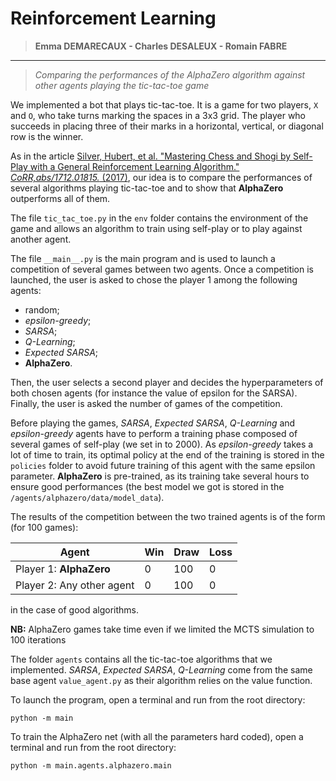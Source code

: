 # Reinforcement Learning

>**Emma DEMARECAUX - Charles DESALEUX - Romain FABRE**
************************
>*Comparing the performances of the _AlphaZero_ algorithm against other agents playing the tic-tac-toe game*

We implemented a bot that plays tic-tac-toe. It is a game for two players, `X` and `O`, who take turns marking the spaces in a 3x3 grid. 
The player who succeeds in placing three of their marks in a horizontal, vertical, or diagonal row is the winner.

As in the article [Silver, Hubert, et al. "Mastering Chess and Shogi by Self-Play with a General Reinforcement Learning Algorithm." 
*CoRR,abs/1712.01815.* (2017)](http://arxiv.org/abs/1712.01815), our idea is to compare the performances of several algorithms playing tic-tac-toe and to show that **AlphaZero** outperforms all of them.


The file `tic_tac_toe.py` in the `env` folder contains the environment of the game and allows an algorithm to train using self-play or to play against another agent.

The file `__main__.py` is the main program and is used to launch a competition of several games between two agents. Once a competition is launched, the user is asked to chose the player 1 among the following agents:

- random;
- _epsilon-greedy_;
- _SARSA_;
- _Q-Learning_;
- _Expected SARSA_;
- **AlphaZero**.

Then, the user selects a second player and decides the hyperparameters of both chosen agents (for instance the value of epsilon for the SARSA). Finally, the user is asked the number of games of the competition.

Before playing the games, _SARSA_, _Expected SARSA_, _Q-Learning_ and _epsilon-greedy_ agents have to perform a training phase composed of several games of self-play (we set in to 2000). As _epsilon-greedy_ takes a lot of time to train, its optimal policy at the end of the training is stored in the `policies` folder to avoid future training of this agent with the same epsilon parameter. **AlphaZero** is pre-trained, as its training take several hours to ensure good performances (the best model we got is stored in the `/agents/alphazero/data/model_data`).

The results of the competition between the two trained agents is of the form (for 100 games):

| Agent                       | Win | Draw | Loss |
|-----------------------------|-----|------|------|
| Player 1: **AlphaZero**       | 0   | 100  | 0    |
| Player 2: Any other agent   | 0   | 100  | 0    |

in the case of good algorithms.

**NB:** AlphaZero games take time even if we limited the MCTS simulation to 100 iterations

The folder `agents` contains all the tic-tac-toe algorithms that we implemented. _SARSA_, _Expected SARSA_, _Q-Learning_ come from the same base agent `value_agent.py` as their algorithm relies on the value function.

To launch the program, open a terminal and run from the root directory:
```
python -m main
``` 
To train the AlphaZero net (with all the parameters hard coded), open a terminal and run from the root directory:
```
python -m main.agents.alphazero.main
``` 
